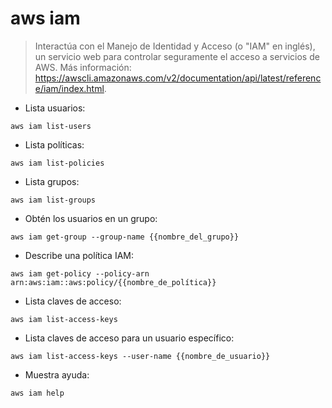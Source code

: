 # aws iam

> Interactúa con el Manejo de Identidad y Acceso (o "IAM" en inglés), un servicio web para controlar seguramente el acceso a servicios de AWS.
> Más información: <https://awscli.amazonaws.com/v2/documentation/api/latest/reference/iam/index.html>.

- Lista usuarios:

`aws iam list-users`

- Lista políticas:

`aws iam list-policies`

- Lista grupos:

`aws iam list-groups`

- Obtén los usuarios en un grupo:

`aws iam get-group --group-name {{nombre_del_grupo}}`

- Describe una política IAM:

`aws iam get-policy --policy-arn arn:aws:iam::aws:policy/{{nombre_de_política}}`

- Lista claves de acceso:

`aws iam list-access-keys`

- Lista claves de acceso para un usuario específico:

`aws iam list-access-keys --user-name {{nombre_de_usuario}}`

- Muestra ayuda:

`aws iam help`
